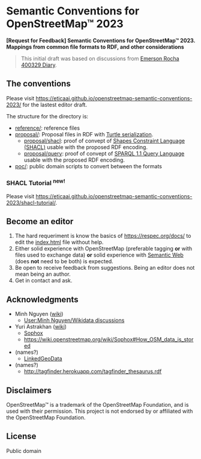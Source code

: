 # Semantic Conventions for OpenStreetMap™ 2023
**[Request for Feedback] Semantic Conventions for OpenStreetMap™ 2023. Mappings from common file formats to RDF, and other considerations**

> This initial draft was based on discussions from [Emerson Rocha 400329 Diary](https://www.openstreetmap.org/user/fititnt/diary/400329).

## The conventions

Please visit <https://eticaai.github.io/openstreetmap-semantic-conventions-2023/> for the lastest editor draft.

The structure for the directory is:
- [reference/](reference/): reference files
- [proposal/](proposal/): Proposal files in RDF with  [Turtle serialization](https://www.w3.org/TR/turtle/).
  - [proposal/shacl](proposal/shacl/): proof of convept of [Shapes Constraint Language (SHACL)](https://www.w3.org/TR/shacl/) usable with the proposed RDF encoding.
  - [proposal/query](proposal/query/): proof of convept of [SPARQL 1.1 Query Language](https://www.w3.org/TR/sparql11-query/) usable with the proposed RDF encoding.
- [poc/](poc/): public domain scripts to convert between the formats

### SHACL Tutorial <sup>new!</sup>

Please visit <https://eticaai.github.io/openstreetmap-semantic-conventions-2023/shacl-tutorial/>.

## Become an editor

1. The hard requeriment is know the basics of <https://respec.org/docs/> to edit the [index.html](index.html) file without help.
2. Either solid experience with OpenStreetMap (preferable tagging **or** with files used to exchange data) **or** solid experience with [Semantic Web](https://www.w3.org/standards/semanticweb/) (does **not** need to be both) is expected.
3. Be open to receive feedback from suggestions. Being an editor does not mean being an author.
4. Get in contact and ask.

<!--
## Reference vs RFC

- [reference/changeset-1.xml](reference/changeset-1.xml)
  - (...)
- [reference/node-1.xml](reference/node-1.xml)
  - [proposal/node-1.ttl](proposal/node-1.ttl)
- [reference/relation-10000.xml](reference/relation-10000.xml)
  - (...)
  - source: https://www.openstreetmap.org/api/0.6/relation/10000
    - source full: https://www.openstreetmap.org/api/0.6/relation/10000/full
- [reference/way-100.xml](reference/way-100.xml)
  - [proposal/way-100.ttl](proposal/way-100.ttl)

**Public domain code**
- [poc/osmapi2rdfproxy.py](poc/osmapi2rdfproxy.py): early proof of concept to generate the RFC data; not intented for production use, but for test viability. Is a proxy
  - [poc/osmrdf2022.py](poc/osmrdf2022.py): logic of the proof of concept proxy
-->

<!--

./poc/osmdump2rdfcli.py reference/zzz-region-1.xml
./poc/osmdump2rdfcli.py reference/zzz-region-1.xml > poc/tmp/zzz-region-1.ttl
./poc/osmdump2rdfcli.py reference/zzz-region-1.xml > reference/zzz-region-1.ttl
riot --validate poc/tmp/zzz-region-1.ttl

# Turtle to JSON-LD
rdfpipe --output-format=json-ld proposal/zzz-region-1.ttl

# Queries example
arq --query=proposal/query/owl-classes.rq --data=poc/tmp/zzz-region-1.ttl
arq --query=proposal/query/by-name.rq --data=poc/tmp/zzz-region-1.ttl
arq --query=proposal/query/geosparq-example.rq --data=poc/tmp/zzz-region-1.ttl
arq --query=proposal/query/is-admin.rq --data=poc/tmp/zzz-region-1.ttl

# @see https://jena.apache.org/documentation/fuseki2/fuseki-quick-start.html
/opt/apache-jena-fuseki/fuseki-server --file poc/tmp/zzz-region-1.ttl /osm
# http://localhost:3030/#/

curl --output poc/tmp/geosparql_test.rdf https://raw.githubusercontent.com/apache/jena/main/jena-fuseki2/jena-fuseki-geosparql/geosparql_test.rdf

rdfpipe poc/tmp/geosparql_test.rdf > poc/tmp/geosparql_test.rdf.ttl

/opt/apache-jena-fuseki/fuseki-server --file poc/tmp/geosparql_test.rdf /geotest

arq --query=proposal/query/geosparq-example.rq --data=poc/tmp/geosparql_test.rdf

curl --output poc/tmp/geosparql_vocab_all.rdf http://schemas.opengis.net/geosparql/1.0/geosparql_vocab_all.rdf

curl --output poc/tmp/tagfinder_thesaurus.rdf http://tagfinder.herokuapp.com/tagfinder_thesaurus.rdf
rdfpipe --output-format=longturtle poc/tmp/tagfinder_thesaurus.rdf > poc/tmp/tagfinder_thesaurus.rdf.ttl

# @TODO make tests with https://dbpedia.org/sparql
# @TODO maybe use as example (because of implies)
#  - https://wiki.openstreetmap.org/wiki/Item:Q4980
#  - https://wiki.openstreetmap.org/wiki/Tag:highway%3Dmotorway

/opt/Protege-5.5.0/run.sh
-->


## Acknowledgments

- Minh Nguyen ([wiki](https://wiki.openstreetmap.org/wiki/User:Minh_Nguyen))
  - [User:Minh Nguyen/Wikidata discussions](https://wiki.openstreetmap.org/wiki/User:Minh_Nguyen/Wikidata_discussions)
- Yuri Astrakhan ([wiki](https://wiki.openstreetmap.org/wiki/User:Yurik))
  - [Sophox](https://wiki.openstreetmap.org/wiki/Sophox)
  - https://wiki.openstreetmap.org/wiki/Sophox#How_OSM_data_is_stored
- (names?)
  - [LinkedGeoData](https://wiki.openstreetmap.org/wiki/LinkedGeoData)
- (names?)
  - <http://tagfinder.herokuapp.com/tagfinder_thesaurus.rdf>

## Disclaimers
<!--
TODO see https://wiki.osmfoundation.org/wiki/Trademark_Policy
-->

OpenStreetMap™ is a trademark of the OpenStreetMap Foundation, and is used with their permission.
This project is not endorsed by or affiliated with the OpenStreetMap Foundation.

## License

Public domain
